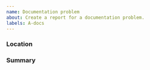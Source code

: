 ```yaml
---
name: Documentation problem
about: Create a report for a documentation problem.
labels: A-docs
---
```

<!--
Thank you for finding a documentation problem! 📚

Documentation problems might be grammatical issues, typos, or unclear wording, please provide details regarding the documentation including where it is present.

-->

### Location

### Summary

